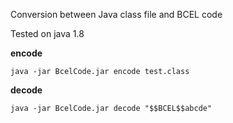Conversion between Java class file and BCEL code

Tested on java 1.8

**encode**

```
java -jar BcelCode.jar encode test.class
```

**decode**

```
java -jar BcelCode.jar decode "$$BCEL$$abcde"
```
